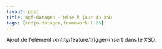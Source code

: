 ```yaml
---
layout: post
title: agf-datagen - Mise à jour du XSD
tags: [codjo-datagen,framework-1-28]
---
```

Ajout de l'élément /entity/feature/trigger-insert dans le XSD.